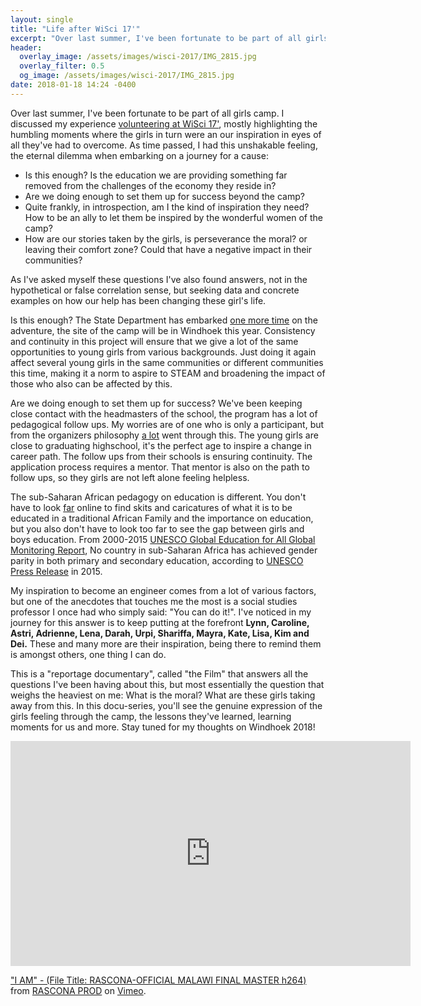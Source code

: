 ```yaml
---
layout: single
title: "Life after WiSci 17'"
excerpt: "Over last summer, I've been fortunate to be part of all girls camp. I discussed my experience [volunteering at WiSci 17'](http://blog.kmassada.com/volunteering-wisci-17/), here's an account of life after the camp"
header:
  overlay_image: /assets/images/wisci-2017/IMG_2815.jpg
  overlay_filter: 0.5
  og_image: /assets/images/wisci-2017/IMG_2815.jpg
date: 2018-01-18 14:24 -0400
---
```


Over last summer, I've been fortunate to be part of all girls camp. I discussed my experience [volunteering at WiSci 17'](http://blog.kmassada.com/volunteering-wisci-17/), mostly highlighting the humbling moments where the girls in turn were an our inspiration in eyes of all they've had to overcome. As time passed, I had this unshakable feeling, the eternal dilemma when embarking on a journey for a cause:

- Is this enough? Is the education we are providing something far removed from the challenges of the economy they reside in? 
- Are we doing enough to set them up for success beyond the camp?
- Quite frankly, in introspection, am I the kind of inspiration they need? How to be an ally to let them be inspired by the wonderful women of the camp?
- How are our stories taken by the girls, is perseverance the moral? or leaving their comfort zone? Could that have a negative impact in their communities?

As I've asked myself these questions I've also found answers, not in the hypothetical or false correlation sense, but seeking data and concrete examples on how our help has been changing these girl's life.

Is this enough? The State Department has embarked [one more time](https://www.state.gov/r/pa/prs/ps/2018/01/277437.htm) on the adventure, the site of the camp will be in Windhoek this year. Consistency and continuity in this project will ensure that we give a lot of the same opportunities to young girls from various backgrounds. Just doing it again affect several young girls in the same communities or different communities this time, making it a norm to aspire to STEAM and broadening the impact of those who also can be affected by this.

Are we doing enough to set them up for success? We've been keeping close contact with the headmasters of the school, the program has a lot of pedagogical follow ups. My worries are of one who is only a participant, but from the organizers philosophy [a lot](https://girlup.org/our-success/#sthash.O3Q0rO5h.tUAxYBlS.dpbs) went through this. The young girls are close to graduating highschool, it's the perfect age to inspire a change in career path. The follow ups from their schools is ensuring continuity. The application process requires a mentor. That mentor is also on the path to follow ups, so they girls are not left alone feeling helpless. 

The sub-Saharan African pedagogy on education is different. You don't have to look [far](https://www.youtube.com/watch?v=qc7J8CKfzaI) online to find skits and caricatures of what it is to be educated in a traditional African Family and the importance on education, but you also don't have to look too far to see the gap between girls and boys education. From 2000-2015 [UNESCO Global Education for All Global Monitoring Report](http://unesdoc.unesco.org/images/0023/002348/234809E.pdf), No country in sub-Saharan Africa has
achieved gender parity in both primary
and secondary education, according to [UNESCO Press Release](https://en.unesco.org/gem-report/sites/gem-report/files/SSA_Press_Release_English_Gender_Report2015.pdf) in 2015.

My inspiration to become an engineer comes from a lot of various factors, but one of the anecdotes that touches me the most is a social studies professor I once had who simply said: "You can do it!". I've noticed in my journey for this answer is to keep putting at the forefront **Lynn, Caroline, Astri, Adrienne, Lena, Darah, Urpi, Shariffa, Mayra, Kate, Lisa, Kim and Dei.** These and many more are their inspiration, being there to remind them is amongst others, one thing I can do.

This is a "reportage documentary", called "the Film" that answers all the questions I've been having about this, but most essentially the question that weighs the heaviest on me: What is the moral? What are these girls taking away from this. In this docu-series, you'll see the genuine expression of the girls feeling through the camp, the lessons they've learned, learning moments for us and more. Stay tuned for my thoughts on Windhoek 2018!

<iframe src="https://player.vimeo.com/video/243140512" width="640" height="360" frameborder="0" webkitallowfullscreen mozallowfullscreen allowfullscreen></iframe>
<p><a href="https://vimeo.com/243140512">&quot;I AM&quot; -  (File Title: RASCONA-OFFICIAL MALAWI FINAL MASTER h264)</a> from <a href="https://vimeo.com/user72872448">RASCONA PROD</a> on <a href="https://vimeo.com">Vimeo</a>.</p>
